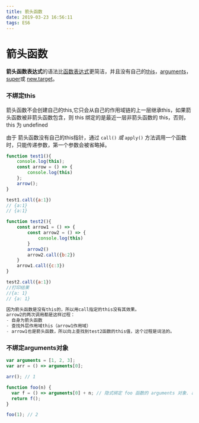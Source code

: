 ```yaml
---
title: 箭头函数
date: 2019-03-23 16:56:11
tags: ES6
---
```


# 箭头函数

**箭头函数表达式**的语法比[函数表达式](https://developer.mozilla.org/zh-CN/docs/Web/JavaScript/Reference/Operators/function)更简洁，并且没有自己的[this](https://developer.mozilla.org/zh-CN/docs/Web/JavaScript/Reference/Operators/this)，[arguments](https://developer.mozilla.org/zh-CN/docs/Web/JavaScript/Reference/Functions/arguments)，[super](https://developer.mozilla.org/zh-CN/docs/Web/JavaScript/Reference/Operators/super)或 [new.target](https://developer.mozilla.org/zh-CN/docs/Web/JavaScript/Reference/Operators/new.target)。

### 不绑定this

箭头函数不会创建自己的this,它只会从自己的作用域链的上一层继承this，如果箭头函数被非箭头函数包含，则 this 绑定的是最近一层非箭头函数的 this，否则，this 为 undefined

由于 箭头函数没有自己的this指针，通过 `call()` *或* `apply()` 方法调用一个函数时，只能传递参数，第一个参数会被省略掉。

```js
function test1(){
    console.log(this);
    const arrow = () => {
        console.log(this)
    };
    arrow();
}

test1.call({a:1})
// {a:1}
// {a:1}

function test2(){
    const arrow1 = () => {
        const arrow2 = () => {
            console.log(this)
        }
        arrow2()
        arrow2.call({b:2})
    }
    arrow1.call({c:3})
}

test2.call({a:1})
//打印结果
//{a: 1}
// {a: 1}

因为箭头函数是没有this的，所以用call指定的this没有其效果。
arrow2的两次调用都是这样过程：
- 自身为箭头函数
- 查找外层作用域this（arrow1作用域）
- arrow1也是箭头函数，所以向上查找到test2函数的this值，这个过程是词法的。
```

### 不绑定arguments对象

```js
var arguments = [1, 2, 3];
var arr = () => arguments[0];

arr(); // 1

function foo(n) {
  var f = () => arguments[0] + n; // 隐式绑定 foo 函数的 arguments 对象. arguments[0] 是 n
  return f();
}

foo(1); // 2
```

